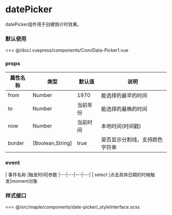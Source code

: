 # datePicker

datePicker组件用于创建倒计时效果。

### 默认使用

<Exp>
<div slot="exp">
<Com-Data-Picker1></Com-Data-Picker1>
</div>
<div slot="code">

<<< @/doc/.vuepress/components/Com/Data-Picker1.vue
</div>
</Exp>



### props

| 属性名称  |类型|默认值|说明
|---|---|---|---|
|from|Number|1970|能选择的最早的时间
|to|Number|当前年份|能选择的最晚的时间
|now|Number|当前时间|本地时间(时间戳)
|border|[Boolean,String]|true|是否显示分割线，支持颜色字符串



### event

| 事件名称  |触发时间|参数
|---|---|---|---|
| select  |点击具体日期的时候触发|moment对象

### 样式接口
<<< @/src/maple/components/date-picker/_styleInterface.scss

